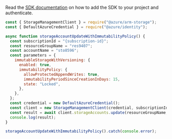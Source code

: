 Read the [SDK documentation](https://github.com/Azure/azure-sdk-for-js/blob/%40azure%2Farm-storage_17.2.0/sdk/storage/arm-storage/README.md) on how to add the SDK to your project and authenticate.

```javascript
const { StorageManagementClient } = require("@azure/arm-storage");
const { DefaultAzureCredential } = require("@azure/identity");

async function storageAccountUpdateWithImmutabilityPolicy() {
  const subscriptionId = "{subscription-id}";
  const resourceGroupName = "res9407";
  const accountName = "sto8596";
  const parameters = {
    immutableStorageWithVersioning: {
      enabled: true,
      immutabilityPolicy: {
        allowProtectedAppendWrites: true,
        immutabilityPeriodSinceCreationInDays: 15,
        state: "Locked",
      },
    },
  };
  const credential = new DefaultAzureCredential();
  const client = new StorageManagementClient(credential, subscriptionId);
  const result = await client.storageAccounts.update(resourceGroupName, accountName, parameters);
  console.log(result);
}

storageAccountUpdateWithImmutabilityPolicy().catch(console.error);
```
